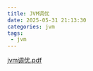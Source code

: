 ```yaml
---
title: JVM调优
date: 2025-05-31 21:13:30
categories: jvm
tags: 
 - jvm
---
```



[jvm调优.pdf](/pdfs/jvm调优.pdf)

